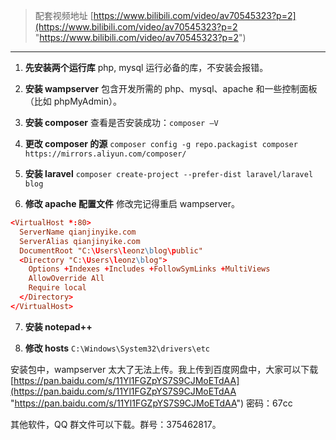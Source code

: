 > 配套视频地址 [https://www.bilibili.com/video/av70545323?p=2](https://www.bilibili.com/video/av70545323?p=2 "https://www.bilibili.com/video/av70545323?p=2")

----

1. **先安装两个运行库**
	php, mysql 运行必备的库，不安装会报错。

2. **安装 wampserver**
	包含开发所需的 php、mysql、apache 和一些控制面板（比如 phpMyAdmin）。

3. **安装 composer**
	查看是否安装成功：`composer –V`

4. **更改 composer 的源**
	`composer config -g repo.packagist composer https://mirrors.aliyun.com/composer/`

5. **安装 laravel**
	`composer create-project --prefer-dist laravel/laravel blog`

6. **修改 apache 配置文件**
	修改完记得重启 wampserver。

```conf
<VirtualHost *:80>
  ServerName qianjinyike.com
  ServerAlias qianjinyike.com
  DocumentRoot "C:\Users\leonz\blog\public"
  <Directory "C:\Users\leonz\blog">
    Options +Indexes +Includes +FollowSymLinks +MultiViews
    AllowOverride All
    Require local
  </Directory>
</VirtualHost>
```

7. **安装 notepad++**

8. **修改 hosts**
	`C:\Windows\System32\drivers\etc`

安装包中，wampserver 太大了无法上传。我上传到百度网盘中，大家可以下载
[https://pan.baidu.com/s/11Yl1FGZpYS7S9CJMoETdAA](https://pan.baidu.com/s/11Yl1FGZpYS7S9CJMoETdAA "https://pan.baidu.com/s/11Yl1FGZpYS7S9CJMoETdAA")
密码：67cc

其他软件，QQ 群文件可以下载。群号：375462817。
